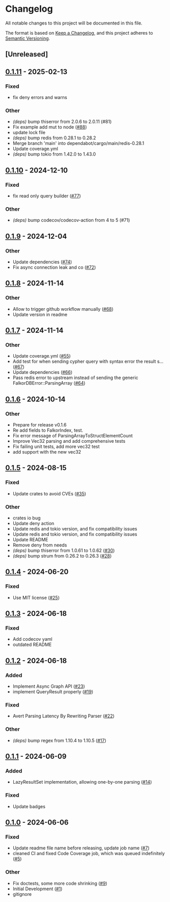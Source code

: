 # Changelog
All notable changes to this project will be documented in this file.

The format is based on [Keep a Changelog](https://keepachangelog.com/en/1.0.0/),
and this project adheres to [Semantic Versioning](https://semver.org/spec/v2.0.0.html).

## [Unreleased]

## [0.1.11](https://github.com/FalkorDB/falkordb-rs/compare/v0.1.10...v0.1.11) - 2025-02-13

### Fixed

- fix deny errors and warns

### Other

- *(deps)* bump thiserror from 2.0.6 to 2.0.11 (#81)
- Fix example add mut to node ([#88](https://github.com/FalkorDB/falkordb-rs/pull/88))
- update lock file
- *(deps)* bump redis from 0.28.1 to 0.28.2
- Merge branch 'main' into dependabot/cargo/main/redis-0.28.1
- Update coverage.yml
- *(deps)* bump tokio from 1.42.0 to 1.43.0

## [0.1.10](https://github.com/FalkorDB/falkordb-rs/compare/v0.1.9...v0.1.10) - 2024-12-10

### Fixed

- fix read only query builder ([#77](https://github.com/FalkorDB/falkordb-rs/pull/77))

### Other

- *(deps)* bump codecov/codecov-action from 4 to 5 (#71)

## [0.1.9](https://github.com/FalkorDB/falkordb-rs/compare/v0.1.8...v0.1.9) - 2024-12-04

### Other

- Update dependencies ([#74](https://github.com/FalkorDB/falkordb-rs/pull/74))
- Fix async connection leak and co ([#72](https://github.com/FalkorDB/falkordb-rs/pull/72))

## [0.1.8](https://github.com/FalkorDB/falkordb-rs/compare/v0.1.7...v0.1.8) - 2024-11-14

### Other

- Allow to trigger github workflow manually ([#68](https://github.com/FalkorDB/falkordb-rs/pull/68))
- Update version in readme

## [0.1.7](https://github.com/FalkorDB/falkordb-rs/compare/v0.1.6...v0.1.7) - 2024-11-14

### Other

- Update coverage.yml ([#55](https://github.com/FalkorDB/falkordb-rs/pull/55))
- Add test for when sending cypher query with syntax error the result s… ([#67](https://github.com/FalkorDB/falkordb-rs/pull/67))
- Update dependencies ([#66](https://github.com/FalkorDB/falkordb-rs/pull/66))
- Pass redis error to upstream instead of sending the generic FalkorDBError::ParsingArray ([#64](https://github.com/FalkorDB/falkordb-rs/pull/64))

## [0.1.6](https://github.com/FalkorDB/falkordb-rs/compare/v0.1.5...v0.1.6) - 2024-10-14

### Other

- Prepare for release v0.1.6
- Re add fields to FalkorIndex, test.
- Fix error message of ParsingArrayToStructElementCount
- Improve Vec32 parsing and add comprehensive tests
- Fix failing unit tests, add more vec32 test
- add support with the new vec32

## [0.1.5](https://github.com/FalkorDB/falkordb-rs/compare/v0.1.4...v0.1.5) - 2024-08-15

### Fixed
- Update crates to avoid CVEs ([#35](https://github.com/FalkorDB/falkordb-rs/pull/35))

### Other
- crates io bug
- Update deny action
- Update redis and tokio version, and fix compatibility issues
- Update redis and tokio version, and fix compatibility issues
- Update README
- Remove deny from needs
- *(deps)* bump thiserror from 1.0.61 to 1.0.62 ([#30](https://github.com/FalkorDB/falkordb-rs/pull/30))
- *(deps)* bump strum from 0.26.2 to 0.26.3 ([#28](https://github.com/FalkorDB/falkordb-rs/pull/28))

## [0.1.4](https://github.com/FalkorDB/falkordb-rs/compare/v0.1.3...v0.1.4) - 2024-06-20

### Fixed
- Use MIT license ([#25](https://github.com/FalkorDB/falkordb-rs/pull/25))

## [0.1.3](https://github.com/FalkorDB/falkordb-rs/compare/v0.1.2...v0.1.3) - 2024-06-18

### Fixed
- Add codecov yaml
- outdated README

## [0.1.2](https://github.com/FalkorDB/falkordb-rs/compare/v0.1.1...v0.1.2) - 2024-06-18

### Added
- Implement Async Graph API ([#23](https://github.com/FalkorDB/falkordb-rs/pull/23))
- implement QueryResult properly ([#19](https://github.com/FalkorDB/falkordb-rs/pull/19))

### Fixed
- Avert Parsing Latency By Rewriting Parser ([#22](https://github.com/FalkorDB/falkordb-rs/pull/22))

### Other
- *(deps)* bump regex from 1.10.4 to 1.10.5 ([#17](https://github.com/FalkorDB/falkordb-rs/pull/17))

## [0.1.1](https://github.com/FalkorDB/falkordb-rs/compare/v0.1.0...v0.1.1) - 2024-06-09

### Added
- LazyResultSet implementation, allowing one-by-one parsing ([#14](https://github.com/FalkorDB/falkordb-rs/pull/14))

### Fixed
- Update badges

## [0.1.0](https://github.com/FalkorDB/falkordb-rs/releases/tag/v0.1.0) - 2024-06-06

### Fixed
- Update readme file name before releasing, update job name ([#7](https://github.com/FalkorDB/falkordb-rs/pull/7))
- cleaned CI and fixed Code Coverage job, which was queued indefinitely ([#5](https://github.com/FalkorDB/falkordb-rs/pull/5))

### Other
- Fix doctests, some more code shrinking ([#9](https://github.com/FalkorDB/falkordb-rs/pull/9))
- Initial Development ([#1](https://github.com/FalkorDB/falkordb-rs/pull/1))
- gitignore
